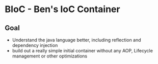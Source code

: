 # BIoC - Ben's IoC Container

## Goal
- Understand the java language better, including reflection and dependency injection
- build out a really simple initial container without any AOP, Lifecycle management or other optimizations
